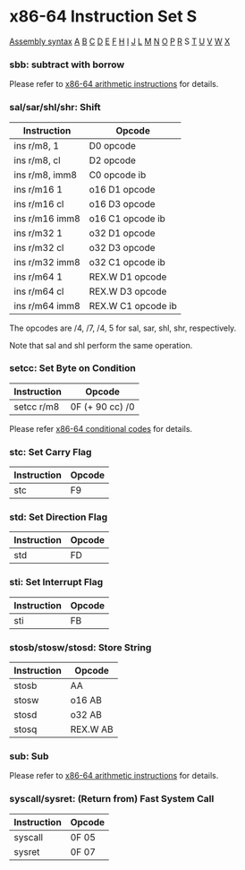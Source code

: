 x86-64 Instruction Set S
========================

[Assembly syntax](AssemblyX64.md)
[A](AssemblyX64A.md) [B](AssemblyX64B.md) [C](AssemblyX64C.md)
[D](AssemblyX64D.md) [E](AssemblyX64E.md) [F](AssemblyX64F.md)
[H](AssemblyX64H.md) [I](AssemblyX64I.md) [J](AssemblyX64J.md)
[L](AssemblyX64L.md) [M](AssemblyX64M.md) [N](AssemblyX64N.md)
[O](AssemblyX64O.md) [P](AssemblyX64P.md) [R](AssemblyX64R.md)
S [T](AssemblyX64T.md) [U](AssemblyX64U.md)
[V](AssemblyX64V.md) [W](AssemblyX64W.md) [X](AssemblyX64X.md)

### sbb: subtract with borrow

Please refer to [x86-64 arithmetic instructions](AssemblyX64Arith.md) for details.

### sal/sar/shl/shr: Shift

| Instruction    | Opcode             |
| -------------- | ------------------ |
| ins r/m8, 1    | D0 opcode          |
| ins r/m8, cl   | D2 opcode          |
| ins r/m8, imm8 | C0 opcode ib       |
| ins r/m16 1    | o16 D1 opcode      |
| ins r/m16 cl   | o16 D3 opcode      |
| ins r/m16 imm8 | o16 C1 opcode ib   |
| ins r/m32 1    | o32 D1 opcode      |
| ins r/m32 cl   | o32 D3 opcode      |
| ins r/m32 imm8 | o32 C1 opcode ib   |
| ins r/m64 1    | REX.W D1 opcode    |
| ins r/m64 cl   | REX.W D3 opcode    |
| ins r/m64 imm8 | REX.W C1 opcode ib |

The opcodes are /4, /7, /4, 5 for sal, sar, shl, shr, respectively.

Note that sal and shl perform the same operation.

### setcc: Set Byte on Condition

| Instruction       | Opcode                |
| ----------------- | --------------------- |
| setcc r/m8        | 0F (+ 90 cc) /0       |

Please refer [x86-64 conditional codes](AssemblyX64.md#conditional-codes) for details.

### stc: Set Carry Flag

| Instruction | Opcode |
| ----------- | ------ |
| stc         | F9     |

### std: Set Direction Flag
| Instruction | Opcode |
| ----------- | ------ |
| std         | FD     |

### sti: Set Interrupt Flag

| Instruction | Opcode |
| ----------- | ------ |
| sti         | FB     |

### stosb/stosw/stosd: Store String

| Instruction | Opcode   |
| ----------- | -------- |
| stosb       | AA       |
| stosw       | o16 AB   |
| stosd       | o32 AB   |
| stosq       | REX.W AB |

### sub: Sub

Please refer to [x86-64 arithmetic instructions](AssemblyX64Arith.md) for details.

### syscall/sysret: (Return from) Fast System Call

| Instruction | Opcode |
| ----------- | ------ |
| syscall     | 0F 05  |
| sysret      | 0F 07  |
